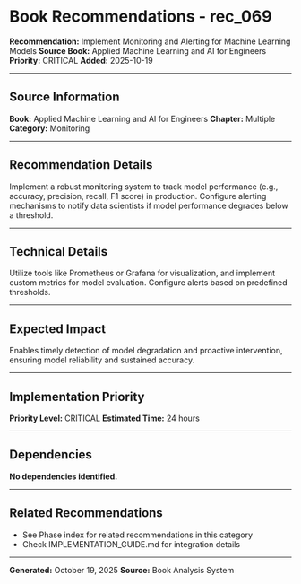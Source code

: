 # Book Recommendations - rec_069

**Recommendation:** Implement Monitoring and Alerting for Machine Learning Models
**Source Book:** Applied Machine Learning and AI for Engineers
**Priority:** CRITICAL
**Added:** 2025-10-19

---

## Source Information

**Book:** Applied Machine Learning and AI for Engineers
**Chapter:** Multiple
**Category:** Monitoring

---

## Recommendation Details

Implement a robust monitoring system to track model performance (e.g., accuracy, precision, recall, F1 score) in production. Configure alerting mechanisms to notify data scientists if model performance degrades below a threshold.

---

## Technical Details

Utilize tools like Prometheus or Grafana for visualization, and implement custom metrics for model evaluation. Configure alerts based on predefined thresholds.

---

## Expected Impact

Enables timely detection of model degradation and proactive intervention, ensuring model reliability and sustained accuracy.

---

## Implementation Priority

**Priority Level:** CRITICAL
**Estimated Time:** 24 hours

---

## Dependencies

**No dependencies identified.**

---

## Related Recommendations

- See Phase index for related recommendations in this category
- Check IMPLEMENTATION_GUIDE.md for integration details

---

**Generated:** October 19, 2025
**Source:** Book Analysis System

